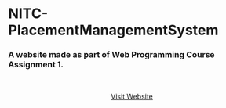 # NITC-PlacementManagementSystem
### A website made as part of Web Programming Course Assignment 1.



&nbsp;
<div align="center">
<a href="https://tomsaju2001.github.io/NITC-PlacementManagementSystem/" target="_blank">
  Visit Website
</a>
</div>
&nbsp;

